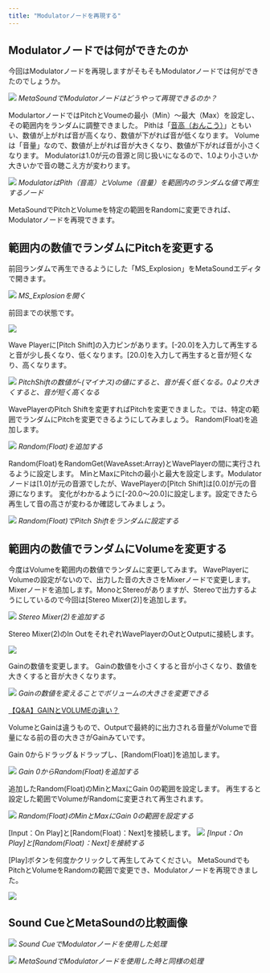 ```yaml
---
title: "Modulatorノードを再現する"
---
```


## Modulatorノードでは何ができたのか

今回はModulatorノードを再現しますがそもそもModulatorノードでは何ができたのでしょうか。

![](/images/books/ue5_starter_cpp_and_bp_001/chapter01_modulator/2022-02-18-06-29-47.png)
*MetaSoundでModulatorノードはどうやって再現できるのか？*

ModulartorノードではPitchとVoumeの最小（Min）～最大（Max）を設定し、その範囲内をランダムに調整できました。
Pithは「[音高（おんこう）](https://ja.wikipedia.org/wiki/%E9%9F%B3%E9%AB%98)」ともいい、数値が上がれば音が高くなり、数値が下がれば音が低くなります。
Volumeは「音量」なので、数値が上がれば音が大きくなり、数値が下がれば音が小さくなります。
Modulatorは1.0が元の音源と同じ扱いになるので、1.0より小さいか大きいかで音の聴こえ方が変わります。

![](/images/books/ue5_starter_cpp_and_bp_001/chapter01_modulator/2022-02-18-06-30-42.png)
*ModulatorはPith（音高）とVolume（音量）を範囲内のランダムな値で再生するノード*

MetaSoundでPitchとVolumeを特定の範囲をRandomに変更できれば、Modulatorノードを再現できます。

## 範囲内の数値でランダムにPitchを変更する

前回ランダムで再生できるようにした「MS_Explosion」をMetaSoundエディタで開きます。

![](/images/books/ue5_starter_cpp_and_bp_001/chapter01_modulator/2022-02-18-06-34-51.png)
*MS_Explosionを開く*

前回までの状態です。

![](/images/books/ue5_starter_cpp_and_bp_001/chapter01_modulator/2022-02-18-06-37-45.png)

Wave Playerに[Pitch Shift]の入力ピンがあります。[-20.0]を入力して再生すると音が少し長くなり、低くなります。[20.0]を入力して再生すると音が短くなり、高くなります。

![](/images/books/ue5_starter_cpp_and_bp_001/chapter01_modulator/2022-02-18-06-40-12.png)
*PitchShiftの数値が-(マイナス)の値にすると、音が長く低くなる。0より大きくすると、音が短く高くなる*

WavePlayerのPitch Shiftを変更すればPitchを変更できました。では、特定の範囲でランダムにPitchを変更できるようにしてみましょう。
Random(Float)を追加します。

![](/images/books/ue5_starter_cpp_and_bp_001/chapter01_modulator/2022-02-18-06-41-10.png)
*Random(Float)を追加する*

Random(Float)をRandomGet(WaveAsset:Array)とWavePlayerの間に実行されるように設定します。
MinとMaxにPitchの最小と最大を設定します。Modulatorノードは[1.0]が元の音源でしたが、WavePlayerの[Pitch Shift]は[0.0]が元の音源になります。
変化がわかるように[-20.0～20.0]に設定します。設定できたら再生して音の高さが変わるか確認してみましょう。

![](/images/books/ue5_starter_cpp_and_bp_001/chapter01_modulator/2022-02-18-06-35-31.png)
*Random(Float)でPitch Shiftをランダムに設定する*

## 範囲内の数値でランダムにVolumeを変更する

今度はVolumeを範囲内の数値でランダムに変更してみます。
WavePlayerにVolumeの設定がないので、出力した音の大きさをMixerノードで変更します。
Mixerノードを追加します。MonoとStereoがありますが、Stereoで出力するようにしているので今回は[Stereo Mixer(2)]を追加します。

![](/images/books/ue5_starter_cpp_and_bp_001/chapter01_modulator/2022-02-18-06-47-38.png)
*Stereo Mixer(2)を追加する*

Stereo Mixer(2)のIn OutをそれぞれWavePlayerのOutとOutputに接続します。

![](/images/books/ue5_starter_cpp_and_bp_001/chapter01_modulator/2022-02-18-06-49-59.png)

Gainの数値を変更します。
Gainの数値を小さくすると音が小さくなり、数値を大きくすると音が大きくなります。

![](/images/books/ue5_starter_cpp_and_bp_001/chapter01_modulator/2022-02-18-06-53-45.png)
*Gainの数値を変えることでボリュームの大きさを変更できる*

[【Q&A】GAINとVOLUMEの違い？](https://saimusic.jp/blog/qanda-gain-volume/)

VolumeとGainは違うもので、Outputで最終的に出力される音量がVolumeで音量になる前の音の大きさがGainみていです。

Gain 0からドラッグ＆ドラップし、[Random(Float)]を追加します。

![](/images/books/ue5_starter_cpp_and_bp_001/chapter01_modulator/2022-02-18-06-57-22.png)
*Gain 0からRandom(Float)を追加する*

追加したRandom(Float)のMinとMaxにGain 0の範囲を設定します。
再生すると設定した範囲でVolumeがRandomに変更されて再生されます。

![](/images/books/ue5_starter_cpp_and_bp_001/chapter01_modulator/2022-02-18-06-59-09.png)
*Random(Float)のMinとMaxにGain 0の範囲を設定する*

[Input：On Play]と[Random(Float)：Next]を接続します。
![](/images/books/ue5_starter_cpp_and_bp_001/chapter01_modulator/2022-02-18-07-01-56.png)
*[Input：On Play]と[Random(Float)：Next]を接続する*

[Play]ボタンを何度かクリックして再生してみてください。
MetaSoundでもPitchとVolumeをRandomの範囲で変更でき、Modulatorノードを再現できました。

![](/images/books/ue5_starter_cpp_and_bp_001/chapter01_modulator/2022-02-18-07-05-36.png)

## Sound CueとMetaSoundの比較画像

![](/images/books/ue5_starter_cpp_and_bp_001/chapter01_modulator/2022-02-18-07-06-49.png)
*Sound CueでModulatorノードを使用した処理*

![](/images/books/ue5_starter_cpp_and_bp_001/chapter01_modulator/2022-02-18-07-07-57.png)
*MetaSoundでModulatorノードを使用した時と同様の処理*
